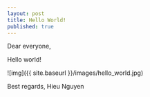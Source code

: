```yaml
---
layout: post
title: Hello World!
published: true
---
```

Dear everyone,

Hello world!

![img]({{ site.baseurl }}/images/hello_world.jpg)

Best regards,
Hieu Nguyen
